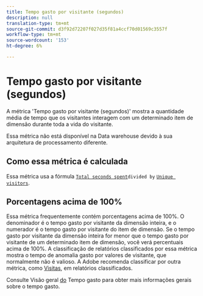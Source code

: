 ```yaml
---
title: Tempo gasto por visitante (segundos)
description: null
translation-type: tm+mt
source-git-commit: d3f92d72207f027d35f81a4ccf70d01569c3557f
workflow-type: tm+mt
source-wordcount: '153'
ht-degree: 6%

---
```



# Tempo gasto por visitante (segundos)

A métrica &#39;Tempo gasto por visitante (segundos)&#39; mostra a quantidade média de tempo que os visitantes interagem com um determinado item de dimensão durante toda a vida do visitante.

Essa métrica não está disponível na Data warehouse devido à sua arquitetura de processamento diferente.

## Como essa métrica é calculada

Essa métrica usa a fórmula [`Total seconds spent`](total-seconds-spent.md)`divided by` [`Unique visitors`](unique-visitors.md).

## Porcentagens acima de 100%

Essa métrica frequentemente contém porcentagens acima de 100%. O denominador é o tempo gasto por visitante da dimensão inteira, e o numerador é o tempo gasto por visitante do item de dimensão. Se o tempo gasto por visitante da dimensão inteira for menor que o tempo gasto por visitante de um determinado item de dimensão, você verá percentuais acima de 100%. A classificação de relatórios classificados por essa métrica mostra o tempo de anomalia gasto por valores de visitante, que normalmente não é valioso. A Adobe recomenda classificar por outra métrica, como [Visitas](visits.md), em relatórios classificados.

Consulte Visão geral [do](time-spent.md) Tempo gasto para obter mais informações gerais sobre o tempo gasto.
